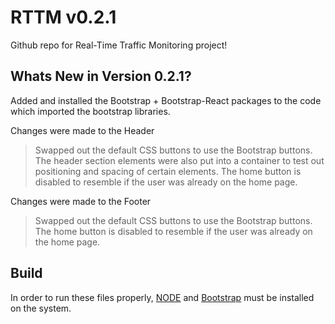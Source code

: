# RTTM v0.2.1
Github repo for Real-Time Traffic Monitoring project!

## Whats New in Version 0.2.1?
Added and installed the Bootstrap + Bootstrap-React packages to the code which imported the bootstrap libraries.

Changes were made to the Header
> Swapped out the default CSS buttons to use the Bootstrap buttons. The header section elements were also put into a container to test out positioning and spacing of certain elements. The home button is disabled to resemble if the user was already on the home page.

Changes were made to the Footer
> Swapped out the default CSS buttons to use the Bootstrap buttons. The home button is disabled to resemble if the user was already on the home page.
## Build
In order to run these files properly, [NODE](https://nodejs.org/en/) and [Bootstrap](https://react-bootstrap.github.io/getting-started/introduction) must be installed on the system.
